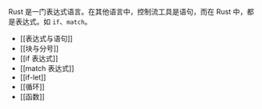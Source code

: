 Rust 是一门表达式语言。在其他语言中，控制流工具是语句，而在 Rust 中，都是表达式。如 `if`、`match`。
 
- [[表达式与语句]]
- [[块与分号]]
- [[if 表达式]]
- [[match 表达式]]
- [[if-let]]
- [[循环]]
- [[函数]]
